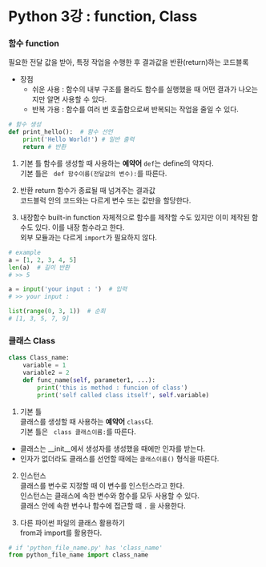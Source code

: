 # Python 3강 : function, Class

### 함수 function
필요한 전달 값을 받아, 특정 작업을 수행한 후 결과값을 반환(return)하는 코드블록
- 장점
    + 쉬운 사용 : 함수의 내부 구조를 몰라도 함수를 실행했을 때 어떤 결과가 나오는지만 알면 사용할 수 있다.
    + 반복 가용 : 함수를 여러 번 호출함으로써 반복되는 작업을 줄일 수 있다.

```python
# 함수 생성
def print_hello():  # 함수 선언
    print('Hello World!') # 일반 출력
    return # 반환
```

1. 기본 틀
함수를 생성할 때 사용하는 **예약어** `def`는 define의 약자다.  
기본 틀은 ` def 함수이름(전달값의 변수):`를 따른다.

2. 반환 return
함수가 종료될 때 넘겨주는 결과값  
코드블럭 안의 코드와는 다르게 변수 또는 값만을 할당한다.

3. 내장함수 built-in function
자체적으로 함수를 제작할 수도 있지만 이미 제작된 함수도 있다. 이를 내장 함수라고 한다.  
외부 모듈과는 다르게 `import`가 필요하지 않다.

```python
# example
a = [1, 2, 3, 4, 5]
len(a)  # 길이 반환
# >> 5

a = input('your input : ')  # 입력
# >> your input : 

list(range(0, 3, 1))  # 순회
# [1, 3, 5, 7, 9]
```

### 클래스 Class
```python
class Class_name:
    variable = 1
    variable2 = 2
    def func_name(self, parameter1, ...):
        print('this is method : funcion of class')
        print('self called class itself', self.variable)
```

1. 기본 틀  
클래스를 생성할 때 사용하는 **예약어** `class`다.  
기본 틀은 ` class 클래스이름:`를 따른다.
- 클래스는 __init__에서 생성자를 생성했을 때에만 인자를 받는다.
- 인자가 없더라도 클래스를 선언할 때에는 `클래스이름()` 형식을 따른다.

2. 인스턴스  
클래스를 변수로 지정할 때 이 변수를 인스턴스라고 한다.  
인스턴스는 클래스에 속한 변수와 함수를 모두 사용할 수 있다.  
클래스 안에 속한 변수나 함수에 접근할 때 `.` 을 사용한다.

3. 다른 파이썬 파일의 클래스 활용하기  
from과 import를 활용한다.
```python
# if 'python_file_name.py' has 'class_name'
from python_file_name import class_name
```

